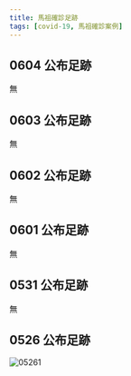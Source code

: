 ```yaml
---
title: 馬祖確診足跡
tags: [covid-19, 馬祖確診案例]
---
```

## 0604 公布足跡
無
## 0603 公布足跡
無
## 0602 公布足跡
無
## 0601 公布足跡
無
## 0531 公布足跡
無
## 0526 公布足跡
![05261](https://images.chinatimes.com/newsphoto/2021-05-26/1024/20210526003866.jpg)
